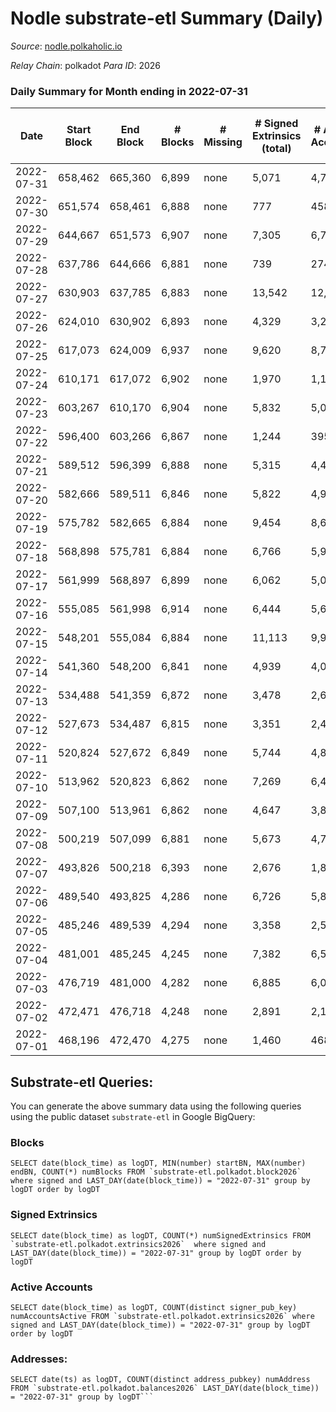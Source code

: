 # Nodle substrate-etl Summary (Daily)

_Source_: [nodle.polkaholic.io](https://nodle.polkaholic.io)

*Relay Chain*: polkadot
*Para ID*: 2026



### Daily Summary for Month ending in 2022-07-31


| Date | Start Block | End Block | # Blocks | # Missing | # Signed Extrinsics (total) | # Active Accounts | # Addresses with Balances | # Events | # Transfers | # XCM Transfers In | # XCM Transfers Out |
| ---- | ----------- | --------- | -------- | --------- | --------------------------- | ----------------- | ------------------------- | -------- | ----------- | ------------------ | ------------------- |
| 2022-07-31 | 658,462 | 665,360 | 6,899 | none | 5,071 | 4,770 | 505,397 | 176,272 | 114,238  |   |   |
| 2022-07-30 | 651,574 | 658,461 | 6,888 | none | 777 | 458 | 500,096 | 148,302 | 113,249  |   |   |
| 2022-07-29 | 644,667 | 651,573 | 6,907 | none | 7,305 | 6,767 |  | 327,120 | 229,374  |   |   |
| 2022-07-28 | 637,786 | 644,666 | 6,881 | none | 739 | 274 | 483,180 | 277,982 | 125,889  |   |   |
| 2022-07-27 | 630,903 | 637,785 | 6,883 | none | 13,542 | 12,921 | 479,297 | 452,076 | 180,841  |   |   |
| 2022-07-26 | 624,010 | 630,902 | 6,893 | none | 4,329 | 3,287 | 488,117 | 649,050 | 296,645  |   |   |
| 2022-07-25 | 617,073 | 624,009 | 6,937 | none | 9,620 | 8,723 |  | 587,413 | 250,379  |   |   |
| 2022-07-24 | 610,171 | 617,072 | 6,902 | none | 1,970 | 1,196 | 479,051 | 456,088 | 210,952  |   |   |
| 2022-07-23 | 603,267 | 610,170 | 6,904 | none | 5,832 | 5,070 | 475,354 | 478,708 | 215,836  |   |   |
| 2022-07-22 | 596,400 | 603,266 | 6,867 | none | 1,244 | 395 |  | 502,440 | 236,157  |   |   |
| 2022-07-21 | 589,512 | 596,399 | 6,888 | none | 5,315 | 4,436 |  | 533,005 | 241,305  |   |   |
| 2022-07-20 | 582,666 | 589,511 | 6,846 | none | 5,822 | 4,946 |  | 102,164 | 236,814  |   |   |
| 2022-07-19 | 575,782 | 582,665 | 6,884 | none | 9,454 | 8,612 |  | 74,850 | 220,592  |   |   |
| 2022-07-18 | 568,898 | 575,781 | 6,884 | none | 6,766 | 5,939 | 479,776 | 55,548 | 223,837  |   |   |
| 2022-07-17 | 561,999 | 568,897 | 6,899 | none | 6,062 | 5,044 | 483,118 | 50,248 | 238,677  |   |   |
| 2022-07-16 | 555,085 | 561,998 | 6,914 | none | 6,444 | 5,607 | 480,265 | 53,327 | 233,042  |   |   |
| 2022-07-15 | 548,201 | 555,084 | 6,884 | none | 11,113 | 9,941 |  | 111,786 | 239,665  |   |   |
| 2022-07-14 | 541,360 | 548,200 | 6,841 | none | 4,939 | 4,050 |  | 42,110 | 241,006  |   |   |
| 2022-07-13 | 534,488 | 541,359 | 6,872 | none | 3,478 | 2,644 | 478,137 | 32,733 | 213,090  |   |   |
| 2022-07-12 | 527,673 | 534,487 | 6,815 | none | 3,351 | 2,477 |  | 31,675 | 224,997  |   |   |
| 2022-07-11 | 520,824 | 527,672 | 6,849 | none | 5,744 | 4,853 |  | 48,073 | 235,563  |   |   |
| 2022-07-10 | 513,962 | 520,823 | 6,862 | none | 7,269 | 6,445 |  | 59,265 | 216,449  |   |   |
| 2022-07-09 | 507,100 | 513,961 | 6,862 | none | 4,647 | 3,858 | 470,193 | 41,018 | 214,527  |   |   |
| 2022-07-08 | 500,219 | 507,099 | 6,881 | none | 5,673 | 4,733 | 468,576 | 48,186 | 224,391  |   |   |
| 2022-07-07 | 493,826 | 500,218 | 6,393 | none | 2,676 | 1,890 |  | 582,055 | 218,108  |   |   |
| 2022-07-06 | 489,540 | 493,825 | 4,286 | none | 6,726 | 5,847 | 466,038 | 96,435 | 231,074  |   |   |
| 2022-07-05 | 485,246 | 489,539 | 4,294 | none | 3,358 | 2,585 |  | 149,021 | 215,161  |   |   |
| 2022-07-04 | 481,001 | 485,245 | 4,245 | none | 7,382 | 6,514 | 465,523 | 660,668 | 245,073  |   |   |
| 2022-07-03 | 476,719 | 481,000 | 4,282 | none | 6,885 | 6,064 | 469,742 | 50,997 | 230,178  |   |   |
| 2022-07-02 | 472,471 | 476,718 | 4,248 | none | 2,891 | 2,105 | 473,903 | 23,259 | 224,185  |   |   |
| 2022-07-01 | 468,196 | 472,470 | 4,275 | none | 1,460 | 468 |  | 12,178 | 265,984  |   |   |

## Substrate-etl Queries:
You can generate the above summary data using the following queries using the public dataset `substrate-etl` in Google BigQuery:


### Blocks
```
SELECT date(block_time) as logDT, MIN(number) startBN, MAX(number) endBN, COUNT(*) numBlocks FROM `substrate-etl.polkadot.block2026`  where signed and LAST_DAY(date(block_time)) = "2022-07-31" group by logDT order by logDT
```


### Signed Extrinsics
```
SELECT date(block_time) as logDT, COUNT(*) numSignedExtrinsics FROM `substrate-etl.polkadot.extrinsics2026`  where signed and LAST_DAY(date(block_time)) = "2022-07-31" group by logDT order by logDT
```


### Active Accounts
```
SELECT date(block_time) as logDT, COUNT(distinct signer_pub_key) numAccountsActive FROM `substrate-etl.polkadot.extrinsics2026` where signed and LAST_DAY(date(block_time)) = "2022-07-31" group by logDT order by logDT
```


### Addresses:
```
SELECT date(ts) as logDT, COUNT(distinct address_pubkey) numAddress FROM `substrate-etl.polkadot.balances2026` LAST_DAY(date(block_time)) = "2022-07-31" group by logDT```

